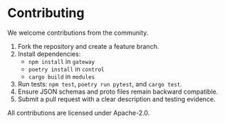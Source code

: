 # Contributing

We welcome contributions from the community.

1. Fork the repository and create a feature branch.
2. Install dependencies:
   - `npm install` in `gateway`
   - `poetry install` in `control`
   - `cargo build` in `modules`
3. Run tests: `npm test`, `poetry run pytest`, and `cargo test`.
4. Ensure JSON schemas and proto files remain backward compatible.
5. Submit a pull request with a clear description and testing evidence.

All contributions are licensed under Apache-2.0.
